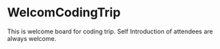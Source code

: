 # WelcomCodingTrip
This is welcome board for coding trip. Self Introduction of attendees are always welcome.
